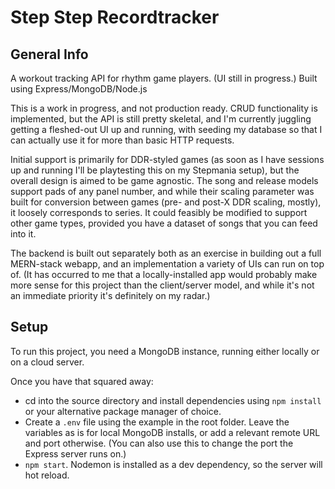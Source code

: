 # Step Step Recordtracker

## General Info

A workout tracking API for rhythm game players. (UI still in progress.) Built using Express/MongoDB/Node.js

This is a work in progress, and not production ready. CRUD functionality is implemented, but the API is still pretty skeletal, and I'm currently juggling getting a fleshed-out UI up and running, with seeding my database so that I can actually use it for more than basic HTTP requests.

Initial support is primarily for DDR-styled games (as soon as I have sessions up and running I'll be playtesting this on my Stepmania setup), but the overall design is aimed to be game agnostic. The song and release models support pads of any panel number, and while their scaling parameter was built for conversion between games (pre- and post-X DDR scaling, mostly), it loosely corresponds to series. It could feasibly be modified to support other game types, provided you have a dataset of songs that you can feed into it.

The backend is built out separately both as an exercise in building out a full MERN-stack webapp, and an implementation a variety of UIs can run on top of. (It has occurred to me that a locally-installed app would probably make more sense for this project than the client/server model, and while it's not an immediate priority it's definitely on my radar.)


## Setup

To run this project, you need a MongoDB instance, running either locally or on a cloud server.

Once you have that squared away:

* cd into the source directory and install dependencies using `npm install` or your alternative package manager of choice.
* Create a `.env` file using the example in the root folder. Leave the variables as is for local MongoDB installs, or add a relevant remote URL and port otherwise. (You can also use this to change the port the Express server runs on.)
* `npm start`. Nodemon is installed as a dev dependency, so the server will hot reload.

